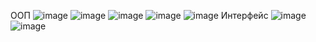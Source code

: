 ООП
![image](https://user-images.githubusercontent.com/119584508/206389136-95db53de-d15f-49e2-bdc7-c7a35482e69c.png)
![image](https://user-images.githubusercontent.com/119584508/206392164-a299f1d4-f1fa-4364-81c4-1ae21c102a0d.png)
![image](https://user-images.githubusercontent.com/119584508/206393351-b5880d0e-bf46-470e-986e-eac5b47a2cdf.png)
![image](https://user-images.githubusercontent.com/119584508/206396416-5b837469-4cc4-4bf9-b683-71d62aa8190a.png)
![image](https://user-images.githubusercontent.com/119584508/206399830-2cc8550e-ec4b-4ce5-b4dc-a49164a01f35.png)
Интерфейс
![image](https://user-images.githubusercontent.com/119584508/206400760-e9be9651-5151-4f59-ba9c-f4ba800a2f7f.png)
![image](https://user-images.githubusercontent.com/119584508/206400856-b38175ef-3069-4635-976c-c8d19ac692f6.png)
